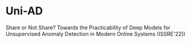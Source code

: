 # Uni-AD
Share or Not Share? Towards the Practicability of Deep Models for Unsupervised Anomaly Detection in Modern Online Systems (ISSRE'22))
